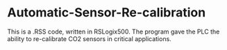 # Automatic-Sensor-Re-calibration
This is a .RSS code, written in RSLogix500. The program gave the PLC the ability to re-calibrate CO2 sensors in critical applications.
